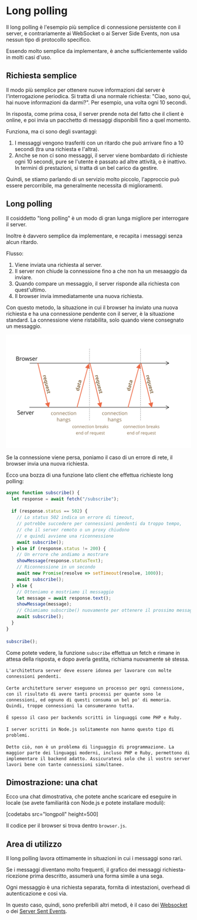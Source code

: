 # Long polling

Il long polling è l'esempio più semplice di connessione persistente con il server, e contrariamente ai WebSocket o ai Server Side Events, non usa nessun tipo di protocollo specifico. 

Essendo molto semplice da implementare, è anche sufficientemente valido in molti casi d'uso.

## Richiesta semplice

Il modo più semplice per ottenere nuove informazioni dal server è l'interrogazione periodica. Si tratta di una normale richiesta: "Ciao, sono qui, hai nuove informazioni da darmi?". Per esempio, una volta ogni 10 secondi. 

In risposta, come prima cosa, il server prende nota del fatto che il client è online, e poi invia un pacchetto di messaggi disponibili fino a quel momento. 

Funziona, ma ci sono degli svantaggi:
1. I messaggi vengono trasferiti con un ritardo che può arrivare fino a 10 secondi (tra una richiesta e l'altra).
2. Anche se non ci sono messaggi, il server viene bombardato di richieste ogni 10 secondi, pure se l'utente è passato ad altre attività, o è inattivo. In termini di prestazioni, si tratta di un bel carico da gestire.

Quindi, se stiamo parlando di un servizio molto piccolo, l'approccio può essere percorribile, ma generalmente necessita di miglioramenti.

## Long polling

Il cosiddetto "long polling" è un modo di gran lunga migliore per interrogare il server.

Inoltre è davvero semplice da implementare, e recapita i messaggi senza alcun ritardo. 

Flusso:

1. Viene inviata una richiesta al server.
2. Il server non chiude la connessione fino a che non ha un mesaaggio da inviare.
3. Quando compare un messaggio, il server risponde alla richiesta con quest'ultimo.
4. Il browser invia immediatamente una nuova richiesta.

Con questo metodo, la situazione in cui il browser ha inviato una nuova richiesta e ha una connessione pendente con il server, è la situazione standard. La connessione viene ristabilita, solo quando viene consegnato un messaggio.

![](long-polling.svg)

Se la connessione viene persa, poniamo il caso di un errore di rete, il browser invia una nuova richiesta.

Ecco una bozza di una funzione lato client che effettua richieste long polling:

```js
async function subscribe() {
  let response = await fetch("/subscribe");

  if (response.status == 502) {
    // Lo status 502 indica un errore di timeout,
    // potrebbe succedere per connessioni pendenti da troppo tempo,
    // che il server remoto o un proxy chiudono
    // e quindi avviene una riconnessione
    await subscribe();
  } else if (response.status != 200) {
    // Un errore che andiamo a mostrare
    showMessage(response.statusText);
    // Riconnessione in un secondo
    await new Promise(resolve => setTimeout(resolve, 1000));
    await subscribe();
  } else {
    // Otteniamo e mostriamo il messaggio
    let message = await response.text();
    showMessage(message);
    // Chiamiamo subscribe() nuovamente per ottenere il prossimo messaggio
    await subscribe();
  }
}

subscribe();
```

Come potete vedere, la funzione `subscribe` effettua un fetch e rimane in attesa della risposta, e dopo averla gestita, richiama nuovamente sè stessa.

```warn header="Il server dovrebbe rimanere ok, anche con molte connessioni pendenti"
L'architettura server deve essere idonea per lavorare con molte connessioni pendenti.

Certe architetture server eseguono un processo per ogni connessione, con il risultato di avere tanti processi per quante sono le connessioni, ed ognuno di questi consuma un bel po' di memoria. Quindi, troppe connessioni la consumeranno tutta.

È spesso il caso per backends scritti in linguaggi come PHP e Ruby.

I server scritti in Node.js solitamente non hanno questo tipo di problemi.

Detto ciò, non è un problema di linguaggio di programmazione. La maggior parte dei linguaggi moderni, incluso PHP e Ruby, permettono di implementare il backend adatto. Assicuratevi solo che il vostro server lavori bene con tante connessioni simultanee. 
```

## Dimostrazione: una chat

Ecco una chat dimostrativa, che potete anche scaricare ed eseguire in locale (se avete familiarità con Node.js e potete installare moduli):

[codetabs src="longpoll" height=500]

Il codice per il browser si trova dentro `browser.js`.

## Area di utilizzo

Il long polling lavora ottimamente in situazioni in cui i messaggi sono rari.

Se i messaggi diventano molto frequenti, il grafico dei messaggi richiesta-ricezione prima descritto, assumerà una forma simile a una sega.

Ogni messaggio è una richiesta separata, fornita di intestazioni, overhead di autenticazione e cosi via.

In questo caso, quindi, sono preferibili altri metodi, è il caso dei [Websocket](info:websocket) o dei [Server Sent Events](info:server-sent-events).
